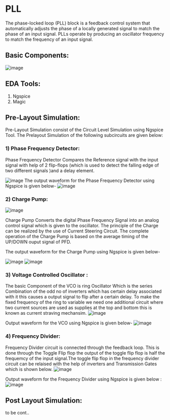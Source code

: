 # PLL 
The phase-locked loop (PLL) block is a feedback control system that automatically adjusts the phase of a locally generated signal to match the phase of an input signal. PLLs operate by producing an oscillator frequency to match the frequency of an input signal.
## Basic Components:
![image](https://user-images.githubusercontent.com/97835399/152667557-79e4e8b1-c343-43c9-9e7e-6e2f105998bf.png)
## EDA Tools:
1) Ngspice  
2) Magic 
## Pre-Layout Simulation:
Pre-Layout Simulation consist of the Circuit Level Simulation using Ngspice Tool. The Prelayout Simulation of the following subcircuits are given below:
### 1) Phase Frequency Detector:
Phase Frequency Detector Compares the Reference signal with the input signal with help of 2 flip-flops (which is used to detect the falling edge of two different signals )and a delay element.

![image](https://user-images.githubusercontent.com/97835399/152669130-dd9f5ce3-8da2-40d4-b674-93f8b6d9bf3d.png)
The output waveform for the Phase Frequency Detector using Ngspice is given below-
![image](https://user-images.githubusercontent.com/97835399/152668589-71480067-c89c-474c-8c06-ba47f22d0ea5.png)
### 2) Charge Pump: 
![image](https://user-images.githubusercontent.com/97835399/152669191-6fc6af62-4c3d-4d2a-87cd-aaa40abca93b.png)

Charge Pump Converts the digital Phase Frequency Signal into an analog control signal which is given to the oscillator. The principle of the Charge can be realized by the use of Current Steering Circuit. The complete operation of the Charge Pump is based on the average timing of the UP/DOWN ouput signal of PFD.

The output waveform for the Charge Pump using Ngspice is given below-

![image](https://user-images.githubusercontent.com/97835399/152668993-3a589a8e-eb47-45c0-8e5c-600d70eb2939.png)
![image](https://user-images.githubusercontent.com/97835399/152668959-efd41df1-df70-45ab-add0-bde44346a01c.png)
### 3) Voltage Controlled Oscillator :
The basic Component of the VCO is ring Oscillator Which is the series Combination of the odd no of inverters which has certain delay associated with it this causes a output signal to flip after a certain delay. To make the fixed frequency of the ring to variable we need one additional circuit where two current sources are used as supplies at the top and bottom this is known as current straving mechansim.
![image](https://user-images.githubusercontent.com/97835399/152669569-54b26fff-a683-497e-a827-3d62437a3fc2.png)
 
 Output waveform for the VCO using Ngspice is given below-
 ![image](https://user-images.githubusercontent.com/97835399/152669625-46cc5e6c-b089-4bf0-865a-08915e5a3e2f.png)

### 4) Frequency Divider:
Frequency Divider circuit is connected through the feedback loop. This is done through the Toggle Flip flop the output of the toggle flip flop is half the frequemcy of the input signal.The toggle flip flop in the frequency divider circuit can be relaised with the help of inverters and Transmission Gates which is shown below.
![image](https://user-images.githubusercontent.com/97835399/152670809-a95425ae-0d0f-4eb4-95aa-7b165e5646b4.png)

Output waveform for the Frequency Divider using Ngspice is given below :
![image](https://user-images.githubusercontent.com/97835399/152670912-525dcbcc-a728-48e4-930f-f8426f4e79b6.png)
## Post Layout Simulation: 
to be cont..










